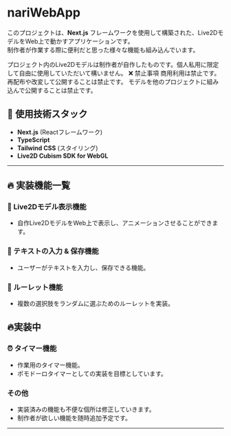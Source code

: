 # nariWebApp
このプロジェクトは、**Next.js** フレームワークを使用して構築された、Live2DモデルをWeb上で動かすアプリケーションです。  
制作者が作業する際に便利だと思った様々な機能も組み込んでいます。  

プロジェクト内のLive2Dモデルは制作者が自作したものです。個人私用に限定して自由に使用していただいて構いません。
❌ 禁止事項
商用利用は禁止です。
再配布や改変して公開することは禁止です。
モデルを他のプロジェクトに組み込んで公開することは禁止です。

## 🚀 使用技術スタック
- **Next.js** (Reactフレームワーク)
- **TypeScript**
- **Tailwind CSS** (スタイリング)
- **Live2D Cubism SDK for WebGL**

---

## 🔥 実装機能一覧

### 🎨 Live2Dモデル表示機能
- 自作Live2DモデルをWeb上で表示し、アニメーションさせることができます。

### 💬 テキストの入力 & 保存機能
- ユーザーがテキストを入力し、保存できる機能。  

### 🎲 ルーレット機能
- 複数の選択肢をランダムに選ぶためのルーレットを実装。    

## 🔥実装中

### ⏰ タイマー機能
- 作業用のタイマー機能。
- ポモドーロタイマーとしての実装を目標としています。

### その他
- 実装済みの機能も不便な個所は修正していきます。
- 制作者が欲しい機能を随時追加予定です。

---


